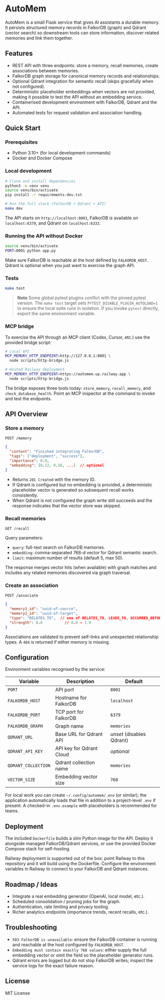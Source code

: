 # AutoMem

AutoMem is a small Flask service that gives AI assistants a durable memory. It
persists structured memory records in FalkorDB (graph) and Qdrant (vector
search) so downstream tools can store information, discover related memories and
link them together.

## Features

- REST API with three endpoints: store a memory, recall memories, create
  associations between memories.
- FalkorDB graph storage for canonical memory records and relationships.
- Optional Qdrant integration for semantic recall (skips gracefully when not
  configured).
- Deterministic placeholder embeddings when vectors are not provided, making it
  possible to test the API without an embedding service.
- Containerised development environment with FalkorDB, Qdrant and the API.
- Automated tests for request validation and association handling.

## Quick Start

### Prerequisites

- Python 3.10+ (for local development commands)
- Docker and Docker Compose

### Local development

```bash
# Clone and install dependencies
python3 -m venv venv
source venv/bin/activate
pip install -r requirements-dev.txt

# Run the full stack (FalkorDB + Qdrant + API)
make dev
```

The API starts on `http://localhost:8001`, FalkorDB is available on
`localhost:6379`, and Qdrant on `localhost:6333`.

### Running the API without Docker

```bash
source venv/bin/activate
PORT=8001 python app.py
```

Make sure FalkorDB is reachable at the host defined by `FALKORDB_HOST`. Qdrant
is optional when you just want to exercise the graph API.

### Tests

```bash
make test
```

> **Note**
> Some global pytest plugins conflict with the pinned pytest version. The
> `make test` target sets `PYTEST_DISABLE_PLUGIN_AUTOLOAD=1` to ensure the local
> suite runs in isolation. If you invoke `pytest` directly, export the same
> environment variable.

### MCP bridge

To exercise the API through an MCP client (Codex, Cursor, etc.) use the
provided bridge script:

```bash
# Local API
MCP_MEMORY_HTTP_ENDPOINT=http://127.0.0.1:8001 \
  node scripts/http-bridge.js

# Hosted Railway deployment
MCP_MEMORY_HTTP_ENDPOINT=https://automem.up.railway.app \
  node scripts/http-bridge.js
```

The bridge exposes three tools today: `store_memory`, `recall_memory`, and
`check_database_health`. Point an MCP inspector at the command to invoke and
test the endpoints.

## API Overview

### Store a memory

`POST /memory`

```json
{
  "content": "Finished integrating FalkorDB",
  "tags": ["deployment", "success"],
  "importance": 0.9,
  "embedding": [0.12, 0.56, ...]  // optional
}
```

- Returns `201 Created` with the memory ID.
- If Qdrant is configured but no embedding is provided, a deterministic
  placeholder vector is generated so subsequent recall works consistently.
- When Qdrant is not configured the graph write still succeeds and the
  response indicates that the vector store was skipped.

### Recall memories

`GET /recall`

Query parameters:

- `query`: full-text search on FalkorDB memories.
- `embedding`: comma-separated 768-d vector for Qdrant semantic search.
- `limit`: maximum number of results (default 5, max 50).

The response merges vector hits (when available) with graph matches and includes
any related memories discovered via graph traversal.

### Create an association

`POST /associate`

```json
{
  "memory1_id": "uuid-of-source",
  "memory2_id": "uuid-of-target",
  "type": "RELATES_TO",  // one of RELATES_TO, LEADS_TO, OCCURRED_BEFORE
  "strength": 0.8          // 0.0 – 1.0
}
```

Associations are validated to prevent self-links and unexpected relationship
types. A `404` is returned if either memory is missing.

## Configuration

Environment variables recognised by the service:

| Variable | Description | Default |
| --- | --- | --- |
| `PORT` | API port | `8001` |
| `FALKORDB_HOST` | Hostname for FalkorDB | `localhost` |
| `FALKORDB_PORT` | TCP port for FalkorDB | `6379` |
| `FALKORDB_GRAPH` | Graph name | `memories` |
| `QDRANT_URL` | Base URL for Qdrant API | _unset_ (disables Qdrant) |
| `QDRANT_API_KEY` | API key for Qdrant Cloud | _optional_ |
| `QDRANT_COLLECTION` | Qdrant collection name | `memories` |
| `VECTOR_SIZE` | Embedding vector size | `768` |

For local work you can create `~/.config/automem/.env` (or similar); the
application automatically loads that file in addition to a project-level `.env`
if present. A checked-in `.env.example` with placeholders is recommended for
teams.

## Deployment

The included `Dockerfile` builds a slim Python image for the API. Deploy it
alongside managed FalkorDB/Qdrant services, or use the provided Docker Compose
stack for self-hosting.

Railway deployment is supported out of the box: point Railway to this repository
and it will build using the Dockerfile. Configure the environment variables in
Railway to connect to your FalkorDB and Qdrant instances.

## Roadmap / Ideas

- Integrate a real embedding generator (OpenAI, local model, etc.).
- Scheduled consolidation / pruning jobs for the graph.
- Authentication, rate limiting and privacy tooling.
- Richer analytics endpoints (importance trends, recent recalls, etc.).

## Troubleshooting

- `503 FalkorDB is unavailable`: ensure the FalkorDB container is running and
  reachable at the host configured by `FALKORDB_HOST`.
- `Embedding must contain exactly 768 values`: either supply the full embedding
  vector or omit the field so the placeholder generator runs.
- Qdrant errors are logged but do not stop FalkorDB writes; inspect the service
  logs for the exact failure reason.

## License

MIT License
